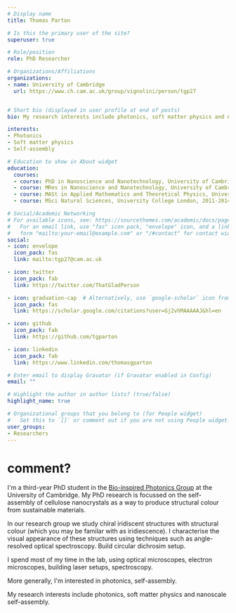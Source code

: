 ```yaml
---
# Display name
title: Thomas Parton

# Is this the primary user of the site?
superuser: true

# Role/position
role: PhD Researcher 

# Organizations/Affiliations
organizations:
- name: University of Cambridge
  url: https://www.ch.cam.ac.uk/group/vignolini/person/tgp27


# Short bio (displayed in user profile at end of posts)
bio: My research interests include photonics, soft matter physics and nanoscale self-assembly.

interests:
- Photonics
- Soft matter physics
- Self-assembly

# Education to show in About widget
education:
  courses:
  - course: PhD in Nanoscience and Nanotechnology, University of Cambridge 2018-(2022)
  - course: MRes in Nanoscience and Nanotechnology, University of Cambridge, 2017-2018
  - course: MASt in Applied Mathematics and Theoretical Physics, University of Cambridge, 2015-2016
  - course: MSci Natural Sciences, University College London, 2011-2014

# Social/Academic Networking
# For available icons, see: https://sourcethemes.com/academic/docs/page-builder/#icons
#   For an email link, use "fas" icon pack, "envelope" icon, and a link in the
#   form "mailto:your-email@example.com" or "/#contact" for contact widget.
social:
- icon: envelope
  icon_pack: fas
  link: mailto:tgp27@cam.ac.uk

- icon: twitter
  icon_pack: fab
  link: https://twitter.com/ThatGladPerson

- icon: graduation-cap  # Alternatively, use `google-scholar` icon from `ai` icon pack
  icon_pack: fas
  link: https://scholar.google.com/citations?user=Gj2vhMAAAAAJ&hl=en

- icon: github
  icon_pack: fab
  link: https://github.com/tgparton

- icon: linkedin
  icon_pack: fab
  link: https://www.linkedin.com/thomasgparton

# Enter email to display Gravatar (if Gravatar enabled in Config)
email: ""

# Highlight the author in author lists? (true/false)
highlight_name: true

# Organizational groups that you belong to (for People widget)
#   Set this to `[]` or comment out if you are not using People widget.
user_groups:
- Researchers
---
```

# comment? 

I'm a third-year PhD student in the [Bio-inspired Photonics Group](https://www.ch.cam.ac.uk/group/vignolini/) at the University of Cambridge. My PhD research is focussed on the self-assembly of cellulose nanocrystals as a way to produce structural colour from sustainable materials. 

In our research group we study chiral iridiscent structures with structural colour (which you may be familar with as iridiescence). I characterise the visual appearance of these structures using techniques such as angle-resolved optical spectroscopy. Build circular dichrosim setup. 

I spend most of my time in the lab, using optical microscopes, electron microscopes, building laser setups, spectroscopy. 

More generally, I'm interested in photonics, self-assembly.



My research interests include photonics, soft matter physics and nanoscale self-assembly.